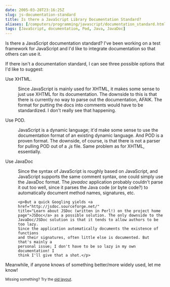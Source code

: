 ```yaml
--- 
date: 2005-03-28T23:16:25Z
slug: js-documentation-standard
title: Is there a JavaScript Library Documentation Standard?
aliases: [/computers/programming/javascript/documentation_standard.html]
tags: [JavaScript, documentation, Pod, Java, JavaDoc]
---
```


<p>Is there a JavaScript documentation standard? I've been working on a test framework for JavaScript and I'd like to integrate documentation so that others can use it.</p>

<p>If there isn't a documentation standard, I can see three possible options that I'd like to suggest:</p>

<dl>
  <dt>Use XHTML.</dt>
  <dd><p>Since JavaScript is mainly used for XHTML, it makes some sense to
  just use XHTML for its documentation. The downside to this is that there is
  currently no way to parse out the documentation, AFAIK. The format for
  putting the docs into comments would have to be standardized. I don't really
  see that happening.</p></dd>

  <dt>Use POD.</dt>
  <dd><p>JavaScript is a dynamic language; it'd make some sense to use the
  documentation format of an existing dynamic language. And POD is a proven
  format. The downside, of course, is that there is not a parser for pulling
  POD out of a <em>.js</em> file. Same problem as for XHTML,
  essentially.</p></dd>

  <dt>Use JavaDoc</dt>
  <dd>
    <p>Since the syntax of JavaScript is roughly based on JavaScript, and
    JavaScript supports the same comment syntax, one could simply use the
    JavaDoc format. The <em>javadoc</em> application probably couldn't parse it
    out too well, since it parses the Java code (or byte code?) to
    automatically document method names, signatures, etc.</p>

    <p>But a quick Googling yields <a href="http://jsdoc.sourceforge.net/"
    title="Learn about JSDoc (written in Perl!) on the project home
    page">JSDoc</a> as a possible solution. The only downside to the
    JavaDoc/JSDoc solution is that it tends to allow authors to be too lazy.
    Since the application automatically documents the existence of functions
    and their signatures, often little else is documented. But that's mainly a
    personal issue; I don't have to be so lazy in my own documentation! I
    think I'll give that a shot.</p>
  </dd>
</dl>

<p>Meanwhile, if anyone knows of something better/more widely used, let me know!</p>

<p class="past"><small>Missing something? Try the <a rel="nofollow" href="http://past.justatheory.com/computers/programming/javascript/documentation_standard.html">old layout</a>.</small></p>


